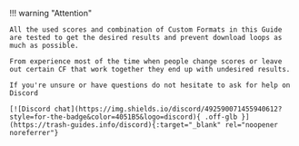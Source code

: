 !!! warning "Attention"

    All the used scores and combination of Custom Formats in this Guide are tested to get the desired results and prevent download loops as much as possible.

    From experience most of the time when people change scores or leave out certain CF that work together they end up with undesired results.

    If you're unsure or have questions do not hesitate to ask for help on Discord

    [![Discord chat](https://img.shields.io/discord/492590071455940612?style=for-the-badge&color=4051B5&logo=discord){ .off-glb }](https://trash-guides.info/discord){:target="_blank" rel="noopener noreferrer"}
